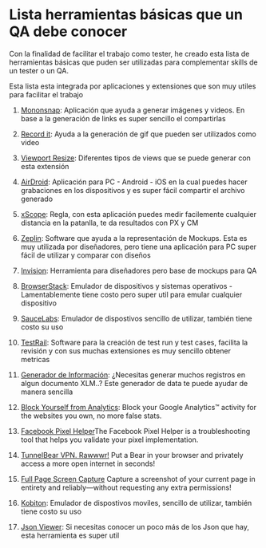# Lista herramientas básicas que un QA debe conocer

Con la finalidad de facilitar el trabajo como tester, he creado esta lista de herramientas básicas que puden ser utilizadas para complementar skills de un tester o un QA. 

Esta lista esta integrada por aplicaciones y extensiones que son muy utiles para facilitar el trabajo

1. [Mononsnap](https://monosnap.com/welcome): Aplicación que ayuda a generar imágenes y videos. En base a la generación de links es super sencillo el compartirlas

2. [Record it](http://recordit.co/): Ayuda a la generación de gif que pueden ser utilizados como video

3. [Viewport Resize](https://chrome.google.com/webstore/detail/viewport-resizer/kapnjjcfcncngkadhpmijlkblpibdcgm?hl=en): Diferentes tipos de views que se puede generar con esta extensión

4. [AirDroid](https://web.airdroid.com/): Aplicación para PC - Android - iOS en la cual puedes hacer grabaciones en los dispositivos y es super fácil compartir el archivo generado

5. [xScope](https://xscopeapp.com/): Regla, con esta aplicación puedes medir facilemente cualquier distancia en la patanlla, te da resultados con PX y CM

6. [Zeplin](https://zeplin.io/): Software que ayuda a la representación de Mockups. Esta es muy utilizada por diseñadores, pero tiene una aplicación para PC super fácil de utilizar y comparar con diseños

7. [Invision](https://www.invisionapp.com/): Herramienta para diseñadores pero base de mockups para QA

8. [BrowserStack](https://www.browserstack.com/): Emulador de dispositivos y sistemas operativos - Lamentablemente tiene costo pero super util para emular cualquier dispositivo

9. [SauceLabs](https://saucelabs.com/): Emulador de dispostivos sencillo de utilizar, también tiene costo su uso

10. [TestRail](https://www.gurock.com/testrail): Software para la creación de test run y test cases, facilita la revisión y con sus muchas extensiones es muy sencillo obtener metricas 

11. [Generador de Información](http://www.generatedata.com/): ¿Necesitas generar muchos registros en algun documento XLM..? Este generador de data te puede ayudar de manera sencilla

12. [Block Yourself from Analytics](https://chrome.google.com/webstore/detail/block-yourself-from-analy/fadgflmigmogfionelcpalhohefbnehm?hl=en): Block your Google Analytics™ activity for the websites you own, no more false stats.

13. [Facebook Pixel Helper](https://chrome.google.com/webstore/detail/facebook-pixel-helper/fdgfkebogiimcoedlicjlajpkdmockpc?hl=en)The Facebook Pixel Helper is a troubleshooting tool that helps you validate your pixel implementation.

14. [TunnelBear VPN. Rawwwr!](https://www.tunnelbear.com/download) Put a Bear in your browser and privately access a more open internet in seconds!

15. [Full Page Screen Capture](https://chrome.google.com/webstore/detail/full-page-screen-capture/fdpohaocaechififmbbbbbknoalclacl?hl=en) Capture a screenshot of your current page in entirety and reliably—without requesting any extra permissions!

16. [Kobiton](https://kobiton.com/): Emulador de dispostivos moviles, sencillo de utilizar, también tiene costo su uso

17. [Json Viewer](https://chrome.google.com/webstore/detail/json-viewer/gbmdgpbipfallnflgajpaliibnhdgobh): Si necesitas conocer un poco más de los Json que hay, esta herramienta es super util
